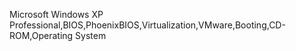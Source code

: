 Microsoft Windows XP Professional,BIOS,PhoenixBIOS,Virtualization,VMware,Booting,CD-ROM,Operating System
